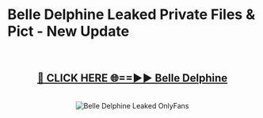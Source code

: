 # Belle Delphine Leaked Private Files & Pict - New Update
<br>
<div align="center">
<h2><a href="https://mediafilles.blogspot.com/?title=Belle_Delphine" rel="nofollow">🔴 CLICK HERE 🌐==►► Belle Delphine</a></h2>
<br>
<a href="https://mediafilles.blogspot.com/?title=Belle_Delphine" rel="nofollow" data-target="animated-image.originalLink"><img src="https://i.ibb.co.com/WyWwxjT/player-gif2.gif" alt="Belle Delphine Leaked OnlyFans" style="max-width: 100%; display: inline-block;" data-target="animated-image.originalImage"></a>
</div>
<br>